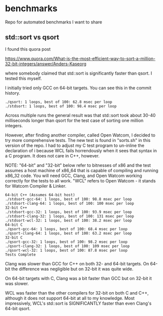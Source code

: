 # benchmarks

Repo for automated benchmarks I want to share

## std::sort vs qsort

I found this quora post

https://www.quora.com/What-is-the-most-efficient-way-to-sort-a-million-32-bit-integers/answer/Anders-Kaseorg

where somebody claimed that std::sort is significantly faster than 
qsort. I tested this myself.

I initially tried only GCC on 64-bit targets. You can see this in the
commit history.

```
./qsort: 1 loops, best of 100: 62.8 msec per loop
./stdsort: 1 loops, best of 100: 98.4 msec per loop
```

Across multiple runs the general result was that std::sort took about
30-40 milliseconds longer than qsort for the test case of sorting one
million integers.

However, after finding another compiler, called Open Watcom, I decided
to try more comprehensive tests. The new test is found in "sorts.sh" in
this version of the repo. I had to adjust my C test program to un-inline 
the declaration of i because WCL fails horrendously when it sees that
syntax in a C program. It does not care in C++, however.

NOTE: "64-bit" and "32-bit" below refer to bitnesses of x86 and the test
assumes a host machine of x86_64 that is capable of compiling and
running x86_32 code. You will need GCC, Clang, and Open Watcom working
correctly for the tests to all work. "WCL" refers to Open Watcom - it
stands for Watcom Compiler & Linker.

```
64-bit C++ (Assumes 64-bit host)
./stdsort-gcc-64: 1 loops, best of 100: 98.8 msec per loop
./stdsort-clang-64: 1 loops, best of 100: 100 msec per loop
32-bit C++
./stdsort-gcc-32: 1 loops, best of 100: 93.9 msec per loop
./stdsort-clang-32: 1 loops, best of 100: 131 msec per loop
./stdsort-wcl-32: 1 loops, best of 100: 38.2 msec per loop
64-bit C
./qsort-gcc-64: 1 loops, best of 100: 68.4 msec per loop
./qsort-clang-64: 1 loops, best of 100: 63.2 msec per loop
32-bit C
./qsort-gcc-32: 1 loops, best of 100: 98.2 msec per loop
./qsort-clang-32: 1 loops, best of 100: 109 msec per loop
./qsort-wcl-32: 1 loops, best of 100: 87.8 msec per loop
Tests Complete
```

Clang was slower than GCC for C++ on both 32- and 64-bit targets.
On 64-bit the difference was negligible but on 32-bit it was quite wide.

On 64-bit targets with C, Clang was a bit faster than GCC but on 32-bit
it was slower.

WCL was faster than the other compilers for 32-bit on both C and C++, 
although it does not support 64-bit at all to my knowledge. Most 
impressively, WCL's std::sort is SIGNIFICANTLY faster than even Clang's 
64-bit qsort.
